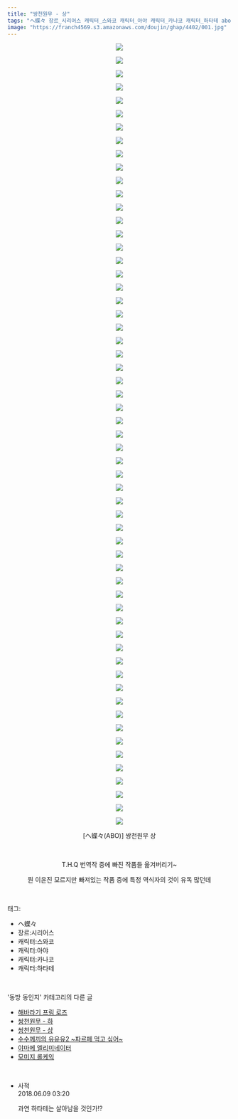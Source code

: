```yaml
---
title: "쌍천원무 - 상"
tags: "ヘ蝶々 장르_시리어스 캐릭터_스와코 캐릭터_아야 캐릭터_카나코 캐릭터_하타테 abo 동방_동인지"
image: "https://franch4569.s3.amazonaws.com/doujin/ghap/4402/001.jpg"
---
```

<div class="article">
<p style="text-align: center; clear: none; float: none;"><img src="{{ site.imgserver2 }}/ghap/4402/001.jpg"/></p>
<p style="text-align: center; clear: none; float: none;"><img src="{{ site.imgserver2 }}/ghap/4402/002.jpg"/></p>
<p style="text-align: center; clear: none; float: none;"><img src="{{ site.imgserver2 }}/ghap/4402/003.jpg"/></p>
<p style="text-align: center; clear: none; float: none;"><img src="{{ site.imgserver2 }}/ghap/4402/004.jpg"/></p>
<p style="text-align: center; clear: none; float: none;"><img src="{{ site.imgserver2 }}/ghap/4402/005.jpg"/></p>
<p style="text-align: center; clear: none; float: none;"><img src="{{ site.imgserver2 }}/ghap/4402/006.jpg"/></p>
<p style="text-align: center; clear: none; float: none;"><img src="{{ site.imgserver2 }}/ghap/4402/007.jpg"/></p>
<p style="text-align: center; clear: none; float: none;"><img src="{{ site.imgserver2 }}/ghap/4402/008.jpg"/></p>
<p style="text-align: center; clear: none; float: none;"><img src="{{ site.imgserver2 }}/ghap/4402/009.jpg"/></p>
<p style="text-align: center; clear: none; float: none;"><img src="{{ site.imgserver2 }}/ghap/4402/010.jpg"/></p>
<p style="text-align: center; clear: none; float: none;"><img src="{{ site.imgserver2 }}/ghap/4402/011.jpg"/></p>
<p style="text-align: center; clear: none; float: none;"><img src="{{ site.imgserver2 }}/ghap/4402/012.jpg"/></p>
<p style="text-align: center; clear: none; float: none;"><img src="{{ site.imgserver2 }}/ghap/4402/013.jpg"/></p>
<p style="text-align: center; clear: none; float: none;"><img src="{{ site.imgserver2 }}/ghap/4402/014.jpg"/></p>
<p style="text-align: center; clear: none; float: none;"><img src="{{ site.imgserver2 }}/ghap/4402/015.jpg"/></p>
<p style="text-align: center; clear: none; float: none;"><img src="{{ site.imgserver2 }}/ghap/4402/016.jpg"/></p>
<p style="text-align: center; clear: none; float: none;"><img src="{{ site.imgserver2 }}/ghap/4402/017.jpg"/></p>
<p style="text-align: center; clear: none; float: none;"><img src="{{ site.imgserver2 }}/ghap/4402/018.jpg"/></p>
<p style="text-align: center; clear: none; float: none;"><img src="{{ site.imgserver2 }}/ghap/4402/019.jpg"/></p>
<p style="text-align: center; clear: none; float: none;"><img src="{{ site.imgserver2 }}/ghap/4402/020.jpg"/></p>
<p style="text-align: center; clear: none; float: none;"><img src="{{ site.imgserver2 }}/ghap/4402/021.jpg"/></p>
<p style="text-align: center; clear: none; float: none;"><img src="{{ site.imgserver2 }}/ghap/4402/022.jpg"/></p>
<p style="text-align: center; clear: none; float: none;"><img src="{{ site.imgserver2 }}/ghap/4402/023.jpg"/></p>
<p style="text-align: center; clear: none; float: none;"><img src="{{ site.imgserver2 }}/ghap/4402/024.jpg"/></p>
<p style="text-align: center; clear: none; float: none;"><img src="{{ site.imgserver2 }}/ghap/4402/025.jpg"/></p>
<p style="text-align: center; clear: none; float: none;"><img src="{{ site.imgserver2 }}/ghap/4402/026.jpg"/></p>
<p style="text-align: center; clear: none; float: none;"><img src="{{ site.imgserver2 }}/ghap/4402/027.jpg"/></p>
<p style="text-align: center; clear: none; float: none;"><img src="{{ site.imgserver2 }}/ghap/4402/028.jpg"/></p>
<p style="text-align: center; clear: none; float: none;"><img src="{{ site.imgserver2 }}/ghap/4402/029.jpg"/></p>
<p style="text-align: center; clear: none; float: none;"><img src="{{ site.imgserver2 }}/ghap/4402/030.jpg"/></p>
<p style="text-align: center; clear: none; float: none;"><img src="{{ site.imgserver2 }}/ghap/4402/031.jpg"/></p>
<p style="text-align: center; clear: none; float: none;"><img src="{{ site.imgserver2 }}/ghap/4402/032.jpg"/></p>
<p style="text-align: center; clear: none; float: none;"><img src="{{ site.imgserver2 }}/ghap/4402/033.jpg"/></p>
<p style="text-align: center; clear: none; float: none;"><img src="{{ site.imgserver2 }}/ghap/4402/034.jpg"/></p>
<p style="text-align: center; clear: none; float: none;"><img src="{{ site.imgserver2 }}/ghap/4402/035.jpg"/></p>
<p style="text-align: center; clear: none; float: none;"><img src="{{ site.imgserver2 }}/ghap/4402/036.jpg"/></p>
<p style="text-align: center; clear: none; float: none;"><img src="{{ site.imgserver2 }}/ghap/4402/037.jpg"/></p>
<p style="text-align: center; clear: none; float: none;"><img src="{{ site.imgserver2 }}/ghap/4402/038.jpg"/></p>
<p style="text-align: center; clear: none; float: none;"><img src="{{ site.imgserver2 }}/ghap/4402/039.jpg"/></p>
<p style="text-align: center; clear: none; float: none;"><img src="{{ site.imgserver2 }}/ghap/4402/040.jpg"/></p>
<p style="text-align: center; clear: none; float: none;"><img src="{{ site.imgserver2 }}/ghap/4402/041.jpg"/></p>
<p style="text-align: center; clear: none; float: none;"><img src="{{ site.imgserver2 }}/ghap/4402/042.jpg"/></p>
<p style="text-align: center; clear: none; float: none;"><img src="{{ site.imgserver2 }}/ghap/4402/043.jpg"/></p>
<p style="text-align: center; clear: none; float: none;"><img src="{{ site.imgserver2 }}/ghap/4402/044.jpg"/></p>
<p style="text-align: center; clear: none; float: none;"><img src="{{ site.imgserver2 }}/ghap/4402/045.jpg"/></p>
<p style="text-align: center; clear: none; float: none;"><img src="{{ site.imgserver2 }}/ghap/4402/046.jpg"/></p>
<p style="text-align: center; clear: none; float: none;"><img src="{{ site.imgserver2 }}/ghap/4402/047.jpg"/></p>
<p style="text-align: center; clear: none; float: none;"><img src="{{ site.imgserver2 }}/ghap/4402/048.jpg"/></p>
<p style="text-align: center; clear: none; float: none;"><img src="{{ site.imgserver2 }}/ghap/4402/049.jpg"/></p>
<p style="text-align: center; clear: none; float: none;"><img src="{{ site.imgserver2 }}/ghap/4402/050.jpg"/></p>
<p style="text-align: center; clear: none; float: none;"><img src="{{ site.imgserver2 }}/ghap/4402/051.jpg"/></p>
<p style="text-align: center; clear: none; float: none;"><img src="{{ site.imgserver2 }}/ghap/4402/052.jpg"/></p>
<p style="text-align: center; clear: none; float: none;"><img src="{{ site.imgserver2 }}/ghap/4402/053.jpg"/></p>
<p style="text-align: center; clear: none; float: none;"><img src="{{ site.imgserver2 }}/ghap/4402/054.jpg"/></p>
<p style="text-align: center; clear: none; float: none;"><img src="{{ site.imgserver2 }}/ghap/4402/055.jpg"/></p>
<p style="text-align: center; clear: none; float: none;"><img src="{{ site.imgserver2 }}/ghap/4402/056.jpg"/></p>
<p style="text-align: center; clear: none; float: none;"><img src="{{ site.imgserver2 }}/ghap/4402/057.jpg"/></p>
<p style="text-align: center; clear: none; float: none;"><img src="{{ site.imgserver2 }}/ghap/4402/058.jpg"/></p>
<p style="text-align: center; clear: none; float: none;"><img src="{{ site.imgserver2 }}/ghap/4402/059.jpg"/></p>
<p style="text-align: center; clear: none; float: none;">[ヘ蝶々(ABO)] 쌍천원무 상</p>
<p style="text-align: center; clear: none; float: none;"><br/></p>
<p style="text-align: center; clear: none; float: none;">T.H.Q 번역작 중에 빠진 작품들 옮겨버리기~</p>
<p style="text-align: center; clear: none; float: none;">뭔 이윤진 모르지만 빠져있는 작품 중에 특정 역식자의 것이 유독 많던데</p>
</div><br/>
<div class="tagTrail">
<p>태그: </p>
<ul>
<li>ヘ蝶々</li>
<li>장르:시리어스</li>
<li>캐릭터:스와코</li>
<li>캐릭터:아야</li>
<li>캐릭터:카나코</li>
<li>캐릭터:하타테</li>
</ul>
</div><br/>
<div class="another">
<p>'동방 동인지' 카테고리의 다른 글</p>
<ul>
<li><a href="/ghap_4404">해바라기 프림 로즈</a></li>
<li><a href="/ghap_4403">쌍천원무 - 하</a></li>
<li><a href="/ghap_4402">쌍천원무 - 상</a></li>
<li><a href="/ghap_4401">수수께끼의 유유유2 ~파르페 먹고 싶어~</a></li>
<li><a href="/ghap_4400">야마메 엘리미네이터</a></li>
<li><a href="/ghap_4399">모미지 롤케익</a></li>
</ul>
</div><br/>
<div class="cb_module cb_fluid">
<div class="cb_wrt cb_profile">
<div class="comment">
<ul>
<li class="cb_thumb_off" id="comment15268300">
<div class="cb_comment_area">
<div class="cb_info_area">
<div class="cb_section">
<span class="cb_nick_name">사적</span>
</div>
<div class="cb_section">
<span class="cb_date">2018.06.09 03:20 </span>
</div>
</div>
<div class="cb_dsc_comment">
<p class="cb_dsc">
											과연 하타테는 살아남을 것인가!?
										</p>
</div>
</div></li>
</ul>
</div>
</div><!-- commentList close -->
</div><br/>
